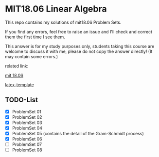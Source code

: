 # MIT18.06 Linear Algebra

This repo contains my solutions of mit18.06 Problem Sets.

If you find any errors, feel free to raise an issue and I'll check and correct them the first time I see them.

This answer is for my study purposes only, students taking this course are welcome to discuss it with me, please do not copy the answer directly! (It may contain some errors.)

related link:

[mit 18.06](https://github.com/mitmath/1806)

[latex-template](https://github.com/jdavis/latex-homework-template)

## TODO-List

- [x] ProblemSet 01
- [x] ProblemSet 02
- [x] ProblemSet 03
- [x] ProblemSet 04
- [x] ProblemSet 05 (contains the detail of the Gram-Schmidt process)
- [x] ProblemSet 06
- [ ] ProblemSet 07
- [ ] ProblemSet 08
